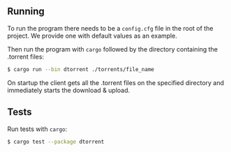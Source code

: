 ## Running

To run the program there needs to be a `config.cfg` file in the root of the project. We provide one with default values as an example.

Then run the program with `cargo` followed by the directory containing the .torrent files:

```bash
$ cargo run --bin dtorrent ./torrents/file_name
```

On startup the client gets all the .torrent files on the specified directory and immediately starts the download & upload.

## Tests

Run tests with `cargo`:

```bash
$ cargo test --package dtorrent
```
